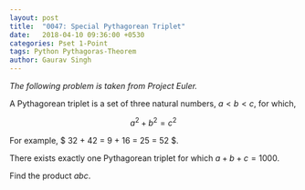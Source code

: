 ```yaml
---
layout: post
title:  "0047: Special Pythagorean Triplet"
date:   2018-04-10 09:36:00 +0530
categories: Pset 1-Point
tags: Python Pythagoras-Theorem
author: Gaurav Singh
---
```

_The following problem is taken from Project Euler._

A Pythagorean triplet is a set of three natural numbers, $a < b < c$, for which,

$$a^2 + b^2 = c^2$$

For example, $ 32 + 42 = 9 + 16 = 25 = 52 $.

There exists exactly one Pythagorean triplet for which $a + b + c = 1000$.

Find the product $abc$.
